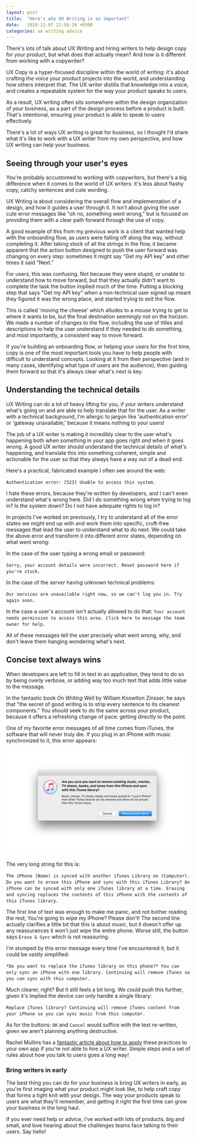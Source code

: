 ```yaml
---
layout: post
title:  "Here's why UX Writing is so important"
date:   2018-11-07 11:56:39 +0300
categories: ux writing advice
---
```

There's lots of talk about UX Writing and hiring writers to help design copy for your product, but what does that actually mean? And how is it different from working with a copywriter?

UX Copy is a hyper-focused discipline within the world of writing: it's about crafting the voice your product projects into the world, and understanding how others interpret that. The UX writer distills that knowledge into a voice, and creates a repeatable system for the way your product speaks to users.

As a result, UX writing often sits somewhere within the design organization of your business, as a part of the design process before a product is built. That's intentional, ensuring your product is able to speak to users effectively.

There's a lot of ways UX writing is great for business, so I thought I'd share what it's like to work with a UX writer from my own perspective, and how UX writing can help your business.

## Seeing through your user's eyes

You're probably accustomed to working with copywriters, but there's a big difference when it comes to the world of UX writers: it's less about flashy copy, catchy sentences and cute wording. 

UX Writing is about considering the overall flow and implementation of a design, and how it guides a user through it. It isn't about giving the user cute error messages like "oh no, something went wrong," but is focused on providing them with a clear path forward through the use of copy.

A good example of this from my previous work is a client that wanted help with the onboarding flow, as users were falling off along the way, without completing it. After taking stock of all the strings in the flow, it became apparent that the action button designed to push the user forward was changing on every step: sometimes it might say "Get my API key" and other times it said "Next."

For users, this was confusing. Not because they were stupid, or unable to understand how to move forward, but that they actually didn't want to complete the task the button implied much of the time. Putting a blocking step that says "Get my API key" when a non-technical user signed up meant they figured it was the wrong place, and started trying to exit the flow.

This is called 'moving the cheese' which alludes to a mouse trying to get to where it wants to be, but the final destination seemingly not on the horizon. We made a number of changes to the flow, including the use of titles and descriptions to help the user understand if they needed to do something, and most importantly, a consistent way to move forward.

If you're building an onboarding flow, or helping your users for the first time, copy is one of the most important tools you have to help people with difficult to understand concepts. Looking at it from their perspective (and in many cases, identifying what type of users are the audience), then guiding them forward so that it's always clear what's next is key.

## Understanding the technical details

UX Writing can do a lot of heavy lifting for you, if your writers understand what's going on and are able to help translate that for the user. As a writer with a technical background, I'm allergic to jargon like 'authentication error' or 'gateway unavailable,' because it means nothing to your users!

The job of a UX writer is making it incredibly clear to the user what's happening both when something in your app goes right _and_ when it goes wrong. A good UX writer should understand the technical details of what's happening, and translate this into something coherent, simple and actionable for the user so that they always have a way out of a dead end.

Here's a practical, fabricated example I often see around the web:

`Authentication error: [523] Unable to access this system.`

I hate these errors, because they're written by developers, and I can't even understand what's wrong here. Did I do something wrong when trying to log in? Is the system down? Do I not have adequate rights to log in?

In projects I've worked on previously, I try to understand all of the error states we might end up with and work them into specific, cruft-free messages that lead the user to understand what to do next. We could take the above error and transform it into different error states, depending on what went wrong:

In the case of the user typing a wrong email or password: 

`Sorry, your account details were incorrect. Reset password here if you're stuck.`

In the case of the _server_ having unknown technical problems:

`Our services are unavailable right now, so we can't log you in. Try again soon.`

In the case a user's account isn't actually allowed to do that:
`Your account needs permission to access this area. Click here to message the team owner for help.`

All of these messages tell the user precisely what went wrong, why, and don't leave them hanging wondering what's next. 

## Concise text always wins

When developers are left to fill in text in an application, they tend to do so by being overly verbose, or adding way too much text that adds little value to the message. 

In the fantastic book _On Writing Well_ by William Knowlton Zinsser, he says that "the secret of good writing is to strip every sentence to its cleanest components." You should seek to do the same across your product, because it offers a refreshing change of pace: getting directly to the point.

One of my favorite error messages of all time comes from iTunes, the software that will never truly die. If you plug in an iPhone with music synchronized to it, this error appears:

![iTunes error](/images/itunes.png)

The very long string for this is:

`The iPhone (Name) is synced with another iTunes Library on (Computer). Do you want to erase this iPhone and sync with this iTunes Library? An iPhone can be synced with only one iTunes library at a time. Erasing and syncing replaces the contents of this iPhone with the contents of this iTunes library.`

The first line of text was enough to make me panic, and not bother reading the rest; You're going to wipe my iPhone? Please don't! The second line actually clarifies a little bit that this is about _music_, but it doesn't offer up any reassurances it won't just wipe the entire phone. Worse still, the button says `Erase & Sync` which is not reassuring.

I'm stumped by this error message every time I've encountered it, but it could be vastly simplified:

`*Do you want to replace the iTunes library on this phone?* You can only sync an iPhone with one library. Continuing will remove iTunes so you can sync with this computer.`

Much clearer, right? But it still feels a bit long. We _could_ push this further, given it's implied the device can only handle a single library:

`Replace iTunes library? Continuing will remove iTunes content from your iPhone so you can sync music from this computer.`

As for the buttons: `OK` and `Cancel` would suffice with the text re-written, given we aren't planning anything destructive.

Rachel Mullins has a [fantastic article about how to apply](https://medium.com/@rachaelamullins/bring-out-your-inner-ux-writer-ddd813d1411d) these practices to your own app if you're not able to hire a UX writer. Simple steps and a set of rules about how you talk to users goes a long way!

### Bring writers in early

The best thing you can do for your business is bring UX writers in early, as you're first imaging what your product might look like, to help craft copy that forms a tight knit with your design. The way your products speak to users are what they'll remember, and getting it right the first time can grow your business in the long haul.

If you ever need help or advice, I've worked with lots of products, big and small, and love hearing about the challenges teams face talking to their users. Say hello!